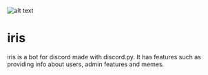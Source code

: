 ![alt text](https://i.imgur.com/ZTNsrn5.png)
# iris
iris is a bot for discord made with discord.py. It has features such as providing info about users, admin features and memes.

